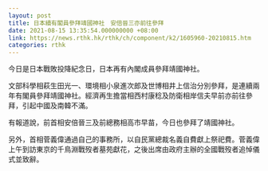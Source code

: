 ```yaml
---
layout: post
title: 日本續有閣員參拜靖國神社　安倍晉三亦前往參拜
date: 2021-08-15 13:35:54.000000000 +08:00
link: https://news.rthk.hk/rthk/ch/component/k2/1605960-20210815.htm
categories: rthk
---
```


今日是日本戰敗投降紀念日，日本再有內閣成員參拜靖國神社。

文部科學相萩生田光一、環境相小泉進次郎及世博相井上信治分別參拜，是連續兩年有閣員參拜靖國神社。經濟再生擔當相西村康稔及防衛相岸信夫早前亦前往參拜，引起中國及南韓不滿。

有報道說，前首相安倍晉三及前總務相高市早苗，今日也參拜了靖國神社。

另外，首相菅義偉通過自己的事務所，以自民黨總裁名義自費獻上祭祀費。菅義偉上午到訪東京的千鳥淵戰歿者墓苑獻花，之後出席由政府主辦的全國戰歿者追悼儀式並致辭。
